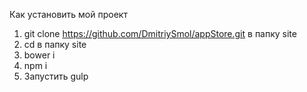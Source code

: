 Как установить мой проект

1. git clone https://github.com/DmitriySmol/appStore.git в папку site
2. cd в папку site
3. bower i 
4. npm i 
5. Запустить gulp